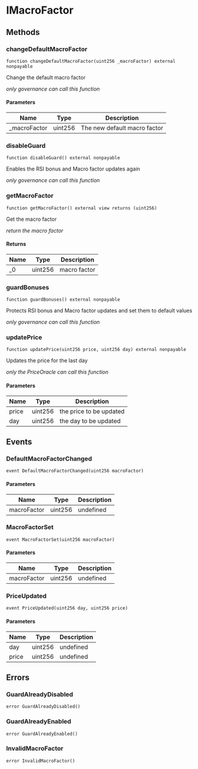 # IMacroFactor









## Methods

### changeDefaultMacroFactor

```solidity
function changeDefaultMacroFactor(uint256 _macroFactor) external nonpayable
```

Change the default macro factor

*only governance can call this function*

#### Parameters

| Name | Type | Description |
|---|---|---|
| _macroFactor | uint256 | The new default macro factor |

### disableGuard

```solidity
function disableGuard() external nonpayable
```

Enables the RSI bonus and Macro factor updates again

*only governance can call this function*


### getMacroFactor

```solidity
function getMacroFactor() external view returns (uint256)
```

Get the macro factor

*return the macro factor*


#### Returns

| Name | Type | Description |
|---|---|---|
| _0 | uint256 | macro factor |

### guardBonuses

```solidity
function guardBonuses() external nonpayable
```

Protects RSI bonus and Macro factor updates and set them to default values

*only governance can call this function*


### updatePrice

```solidity
function updatePrice(uint256 price, uint256 day) external nonpayable
```

Updates the price for the last day

*only the PriceOracle can call this function*

#### Parameters

| Name | Type | Description |
|---|---|---|
| price | uint256 | the price to be updated |
| day | uint256 | the day to be updated |



## Events

### DefaultMacroFactorChanged

```solidity
event DefaultMacroFactorChanged(uint256 macroFactor)
```





#### Parameters

| Name | Type | Description |
|---|---|---|
| macroFactor  | uint256 | undefined |

### MacroFactorSet

```solidity
event MacroFactorSet(uint256 macroFactor)
```





#### Parameters

| Name | Type | Description |
|---|---|---|
| macroFactor  | uint256 | undefined |

### PriceUpdated

```solidity
event PriceUpdated(uint256 day, uint256 price)
```





#### Parameters

| Name | Type | Description |
|---|---|---|
| day  | uint256 | undefined |
| price  | uint256 | undefined |



## Errors

### GuardAlreadyDisabled

```solidity
error GuardAlreadyDisabled()
```






### GuardAlreadyEnabled

```solidity
error GuardAlreadyEnabled()
```






### InvalidMacroFactor

```solidity
error InvalidMacroFactor()
```







